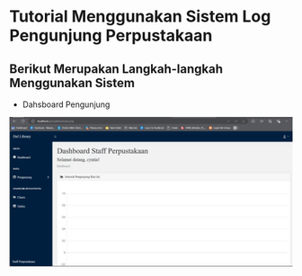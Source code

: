 # Tutorial Menggunakan Sistem Log Pengunjung Perpustakaan

## Berikut Merupakan Langkah-langkah Menggunakan Sistem

- Dahsboard Pengunjung

![Img 1](https://github.com/cyntiadebora/Proyek-PHP/blob/main/gambar%20demo/dahsboard%20admin.jpg?raw=true)

